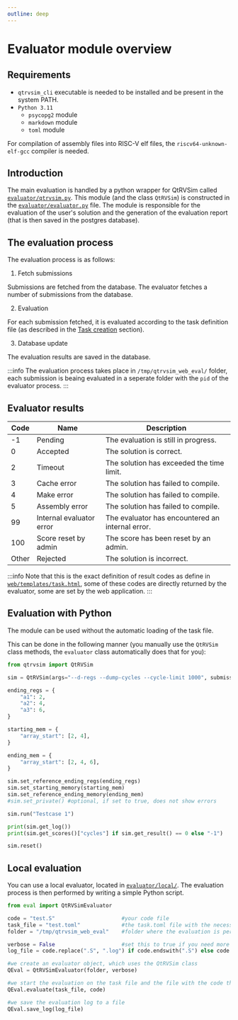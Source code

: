 ```yaml
---
outline: deep
---
```


# Evaluator module overview

## Requirements

- `qtrvsim_cli` executable is needed to be installed and be present in the system PATH.
- `Python 3.11`
	- `psycopg2` module
	- `markdown` module
	- `toml` module

For compilation of assembly files into RISC-V elf files, the `riscv64-unknown-elf-gcc` compiler is needed.

## Introduction

The main evaluation is handled by a python wrapper for QtRVSim called [`evaluator/qtrvsim.py`](https://gitlab.fel.cvut.cz/b35apo/qtrvsim-eval-web/-/blob/main/evaluator/qtrvsim.py?ref_type=heads). This module (and the class `QtRVSim`) is constructed in the [`evaluator/evaluator.py`](https://gitlab.fel.cvut.cz/b35apo/qtrvsim-eval-web/-/blob/main/evaluator/evaluator.py?ref_type=heads) file. The module is responsible for the evaluation of the user's solution and the generation of the evaluation report (that is then saved in the postgres database).

## The evaluation process

The evaluation process is as follows:

1. Fetch submissions

Submissions are fetched from the database. The evaluator fetches a number of submissions from the database.

2. Evaluation

For each submission fetched, it is evaluated according to the task definition file (as described in the [Task creation](./tasks) section).

3. Database update

The evaluation results are saved in the database.

:::info
The evaluation process takes place in `/tmp/qtrvsim_web_eval/` folder, each submission is beaing evaluated in a seperate folder with the `pid` of the evaluator process.
:::

## Evaluator results

| Code | Name | Description |
|------|------|-------------|
| -1   | Pending | The evaluation is still in progress. |
| 0    | Accepted | The solution is correct. |
| 2    | Timeout | The solution has exceeded the time limit. |
| 3    | Cache error | The solution has failed to compile. |
| 4    | Make error | The solution has failed to compile. |
| 5    | Assembly error | The solution has failed to compile. |
| 99   | Internal evaluator error | The evaluator has encountered an internal error. |
| 100  | Score reset by admin | The score has been reset by an admin. |
| Other| Rejected | The solution is incorrect. |

:::info
Note that this is the exact definition of result codes as define in [`web/templates/task.html`](https://gitlab.fel.cvut.cz/b35apo/qtrvsim-eval-web/-/blob/main/web/templates/task.html?ref_type=heads), some of these codes are directly returned by the evaluator, some are set by the web application.
:::

## Evaluation with Python

The module can be used without the automatic loading of the task file.

This can be done in the following manner (you manually use the `QtRVSim` class methods, the `evaluator` class automatically does that for you):

```python
from qtrvsim import QtRVSim

sim = QtRVSim(args="--d-regs --dump-cycles --cycle-limit 1000", submission_file="file.S")

ending_regs = {
	"a1": 2,
	"a2": 4,
	"a3": 6,
}

starting_mem = {
	"array_start": [2, 4],
}

ending_mem = {
	"array_start": [2, 4, 6],
}

sim.set_reference_ending_regs(ending_regs)
sim.set_starting_memory(starting_mem)
sim.set_reference_ending_memory(ending_mem)
#sim.set_private() #optional, if set to true, does not show errors

sim.run("Testcase 1")

print(sim.get_log())
print(sim.get_scores()["cycles"] if sim.get_result() == 0 else "-1")

sim.reset() 
```

## Local evaluation

You can use a local evaluator, located in [`evaluator/local/`](https://gitlab.fel.cvut.cz/b35apo/qtrvsim-eval-web/-/tree/main/evaluator/local?ref_type=heads). The evaluation process is then performed by writing a simple Python script.

```python
from eval import QtRVSimEvaluator

code = "test.S" 					#your code file
task_file = "test.toml" 			#the task.toml file with the necessary testcases
folder = "/tmp/qtrvsim_web_eval" 	#folder where the evaluation is performed in, usually /tmp/qtrvsim_web_eval

verbose = False						#set this to true if you need more info to debug
log_file = code.replace(".S", ".log") if code.endswith(".S") else code.replace(".c", ".log")

#we create an evaluator object, which uses the QtRVSim class
QEval = QtRVSimEvaluator(folder, verbose)

#we start the evaluation on the task file and the file with the code that is to be evaluated
QEval.evaluate(task_file, code)

#we save the evaluation log to a file
QEval.save_log(log_file)
```